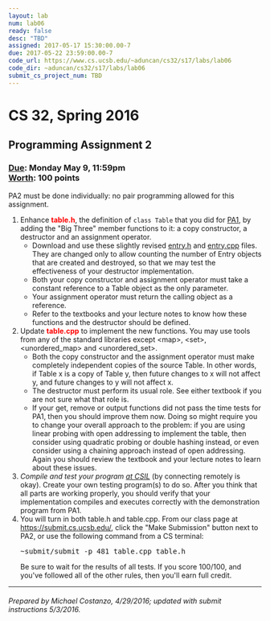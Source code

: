 ```yaml
---
layout: lab
num: lab06
ready: false
desc: "TBD"
assigned: 2017-05-17 15:30:00.00-7
due: 2017-05-22 23:59:00.00-7
code_url: https://www.cs.ucsb.edu/~aduncan/cs32/s17/labs/lab06
code_dir: ~aduncan/cs32/s17/labs/lab06
submit_cs_project_num: TBD
---
```


<div style='display:none'>
https://ucsb-cs32-s17.github.io/lab/lab06/
</div>
<div id="container">
<h1>CS 32, Spring 2016</h1>
<h2>Programming Assignment 2</h2>

<h3><u>Due</u>: Monday May 9, 11:59pm
<br><u>Worth</u>: 100 points</h3>

<p>PA2 must be done individually: no pair programming allowed for this assignment. </p>
<ol>
  <li>Enhance <font color="red"><b>table.h</b></font>, the definition of <code>class Table</code>
      that you did for <a href="../pa1/index.html">PA1</a>, by adding the "Big Three" member
      functions to it: a copy constructor, a destructor and an assignment operator.
      <ul type = "circle">
        <li>Download and use these slightly revised <a href="entry.h">entry.h</a> and
        <a href="entry.cpp">entry.cpp</a> files. They are changed only to allow counting the
        number of Entry objects that are created and destroyed, so that we may test the
        effectiveness of your destructor implementation.</li>
        <li>Both your copy constructor and assignment operator must take a constant reference
        to a Table object as the only parameter.</li>
        <li>Your assignment operator must return the calling object as a reference.</li>
        <li>Refer to the textbooks and your lecture notes to know how these functions and
        the destructor should be defined.</li>
      </ul>
  </li>
  <li>Update <font color="red"><b>table.cpp</b></font> to implement the new functions. You may use
      tools from any of the standard libraries except &lt;map&gt;, &lt;set&gt;, &lt;unordered_map&gt;
      and &lt;unordered_set&gt;.
      <ul type="circle">
        <li>Both the copy constructor and the assignment operator must make completely
        independent copies of the source Table. In other words, if Table x is a copy of Table y,
        then future changes to x will not affect y, and future changes to y will not affect x.</li>
        <li>The destructor must perform its usual role. See either textbook if you are not sure
        what that role is.</li>
        <li>If your get, remove or output functions did not pass the time tests for PA1, then
        you should improve them now. Doing so might require you to change your overall approach
        to the problem: if you are using linear probing with open addressing to implement the
        table, then consider using quadratic probing or double hashing instead, or even consider
        using a chaining approach instead of open addressing. Again you should
        review the textbook and your lecture notes to learn about these issues.</li>
      </ul>
  <li><em>Compile and test your program <u>at CSIL</u></em> (by connecting remotely is okay).
      Create your
      own testing program(s) to do so. After you think that all parts are working properly,
      you should verify that your implementation compiles and executes correctly with the
      demonstration program from PA1.</li>
  <li>You will turn in both table.h and table.cpp<!--, but the procedure for doing so is still being
            worked out. See this space for further instructions well before the due date-->.
      From our class page at <a href="https://submit.cs.ucsb.edu/">https://submit.cs.ucsb.edu/</a>,
      click the "Make Submission" button next to PA2, or use the following command from a CS terminal:
        <pre>~submit/submit -p 481 table.cpp table.h</pre>
        Be sure to wait for the results of all tests. If you score 100/100, and you've
        followed all of the other rules, then you'll earn full credit.
      </li>
</ol>
<hr>

<h6>Prepared by Michael Costanzo, 4/29/2016; updated with submit instructions 5/3/2016.</h6>

</div><!-- id = "container" -->

